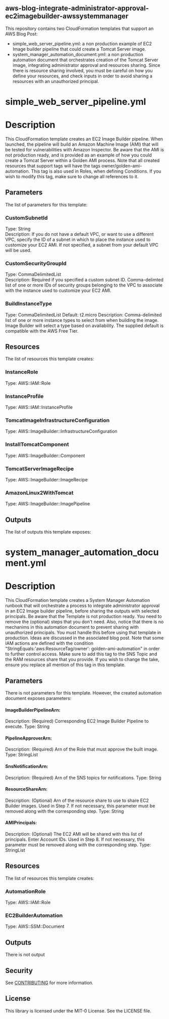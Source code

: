 ## aws-blog-integrate-administrator-approval-ec2imagebuilder-awssystemmanager

This repository contains two CloudFormation templates that support an AWS Blog Post:
- simple_web_server_pipeline.yml: a non production example of EC2 Image builder pipeline that could create a Tomcat Server image.
- system_manager_automation_document.yml: a non production automation document that orchestrates creation of the Tomcat Server image, integrating administrator approval and resources sharing.
Since there is resource sharing involved, you must be careful on how you define your resources, and check inputs in order to avoid sharing a resources with an unauthorized principal.

# simple_web_server_pipeline.yml
# Description
This CloudFormation template creates an EC2 Image Builder pipeline. When launched, the pipeline will build an Amazon Machine Image (AMI) that will be tested for vulnerabilities with Amazon Inspector. Be aware that the AMI is not production ready, and is provided as an example  of how you could create a Tomcat Server within a Golden AMI process. Note that all created resources that support tags will have the tags owner/golden-ami-automation. This tag is also used in Roles, when defining Conditions. If you wish to modify this tag, make sure to change all references to it.


## Parameters
The list of parameters for this template:

### CustomSubnetId 
Type: String  
Description: If you do not have a default VPC, or want to use a different VPC, specify the ID of a subnet in which to place the instance used to customize your EC2 AMI. If not specified, a subnet from your default VPC will be used. 
### CustomSecurityGroupId 
Type: CommaDelimitedList  
Description: Required if you specified a custom subnet ID. Comma-delimted list of one or more IDs of security groups belonging to the VPC to associate with the instance used to customize your EC2 AMI. 
### BuildInstanceType 
Type: CommaDelimitedList 
Default: t2.micro 
Description: Comma-delimited list of one or more instance types to select from when building the image. Image Builder will select a type based on availability. The supplied default is compatible with the AWS Free Tier. 

## Resources
The list of resources this template creates:

### InstanceRole 
Type: AWS::IAM::Role  
### InstanceProfile 
Type: AWS::IAM::InstanceProfile  
### TomcatImageInfrastructureConfiguration 
Type: AWS::ImageBuilder::InfrastructureConfiguration  
### InstallTomcatComponent 
Type: AWS::ImageBuilder::Component  
### TomcatServerImageRecipe 
Type: AWS::ImageBuilder::ImageRecipe  
### AmazonLinux2WithTomcat 
Type: AWS::ImageBuilder::ImagePipeline  

## Outputs
The list of outputs this template exposes:



# system_manager_automation_document.yml
# Description
This CloudFormation template creates a System Manager Automation runbook that will orchestrate a process to integrate administrator approval in an EC2 Image builder pipeline, before sharing the outputs with selected principals. Be aware that the Template is not production ready. You need to remove the (optional) steps that you don't need.  Also, notice that there is no mechanims in this automation document to prevent sharing with unauthorized principals.  You must handle this before using that template in production. Ideas are discussed in the associated blog post. Note that some IAM actions are defined with the condition "StringEquals:'aws:ResourceTag/owner': golden-ami-automation" in order to further control access.  Make sure to add this tag to the SNS Topic and the RAM resources share that you provide. If you wish to change the take, ensure you replace all mention of this tag in this template.


## Parameters
There is not parameters for this template. However, the created automation document exposes parameters:

#### ImageBuilderPipelineArn:
Description: (Required) Corresponding EC2 Image Builder Pipeline to execute.
Type: String
#### PipelineApproverArn:
Description: (Required) Arn of the Role that must approve the built image.
Type: StringList
#### SnsNotificationArn:
Description: (Required) Arn of the SNS topics for notifications.
Type: String
#### ResourceShareArn:
Description: (Optional) Arn of the resource share to use to share EC2 Builder images. Used in Step 7. If not necessary, this parameter must be removed along with the corresponding step.
Type: String
#### AMIPrincipals:
Description: (Optional) The EC2 AMI will be shared with this list of principals. Enter Account IDs. Used in Step 8. If not necessary, this parameter must be removed along with the corresponding step.
Type: StringList

## Resources
The list of resources this template creates:

### AutomationRole 
Type: AWS::IAM::Role  
### EC2BuilderAutomation 
Type: AWS::SSM::Document  

## Outputs
There is not output


## Security

See [CONTRIBUTING](CONTRIBUTING.md#security-issue-notifications) for more information.

## License

This library is licensed under the MIT-0 License. See the LICENSE file.


